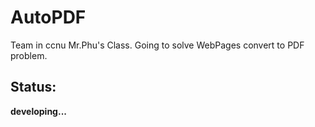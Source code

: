 # AutoPDF

Team in ccnu Mr.Phu's Class. Going to solve WebPages convert to PDF problem.

## Status:

**developing...**

